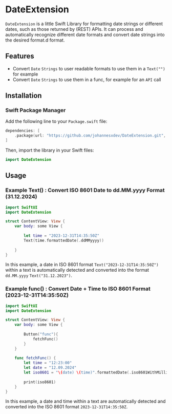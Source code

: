 # DateExtension

`DateExtension` is a little Swift Library for formatting date strings or different dates, such as those returned by (REST) APIs. It can process and automatically recognize different date formats and convert date strings into the desired format.d format.

## Features

- Convert `Date` `Strings` to user readable formats to use them in a `Text("")` for example
- Convert `Date` `Strings` to use them in a func, for example for an `API` call
  
## Installation

### Swift Package Manager

Add the following line to your `Package.swift` file:

```swift
dependencies: [
    .package(url: "https://github.com/johannesxdev/DateExtension.git", from: "1.0.0")
]
```

Then, import the library in your Swift files:

```swift
import DateExtension
```

## Usage

### Example Text() : Convert ISO 8601 Date to dd.MM.yyyy Format (31.12.2024)

```swift
import SwiftUI
import DateExtension

struct ContentView: View {
    var body: some View {
        
        let time = "2023-12-31T14:35:50Z"
        Text(time.formattedDate(.ddMMyyyy))
        
    }
}
```

In this example, a date in ISO 8601 format `Text("2023-12-31T14:35:50Z")` within a text is automatically detected and converted into the format `dd.MM.yyyy` `Text("31.12.2023")`.


### Example func() : Convert Date + Time to ISO 8601 Format (2023-12-31T14:35:50Z)

```swift
import SwiftUI
import DateExtension

struct ContentView: View {
    var body: some View {
        
        Button("func"){
            fetchFunc()
        }
    }
    
    func fetchFunc() {
        let time = "12:23:00"
        let date = "12.09.2024"
        let iso8601 = "\(date) \(time)".formattedDate(.iso8601WithMilliseconds)
        
        print(iso8601)
    }
}
```

In this example, a date and time within a text are automatically detected and converted into the ISO 8601 format `2023-12-31T14:35:50Z`.
